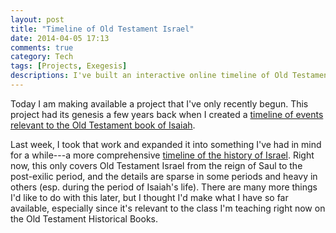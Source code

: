 ```yaml
---
layout: post
title: "Timeline of Old Testament Israel"
date: 2014-04-05 17:13
comments: true
category: Tech
tags: [Projects, Exegesis]
descriptions: I've built an interactive online timeline of Old Testament history.
---
```


Today I am making available a project that I've only recently begun. This project had its genesis a few years back when I created a [timeline of events relevant to the Old Testament book of Isaiah](http://duncanjohnson.ca/Isaiah-Visualizations/). 

Last week, I took that work and expanded it into something I've had in mind for a while---a more comprehensive [timeline of the history of Israel](http://duncanjohnson.ca/OT-Timeline/). Right now, this only covers Old Testament Israel from the reign of Saul to the post-exilic period, and the details are sparse in some periods and heavy in others (esp. during the period of Isaiah's life). There are many more things I'd like to do with this later, but I thought I'd make what I have so far available, especially since it's relevant to the class I'm teaching right now on the Old Testament Historical Books.

